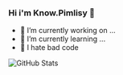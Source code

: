 ### Hi i'm Know.Pimlisy 👋
- 🔭 I’m currently working on ...
- 🌱 I’m currently learning ...
- 🛑 I hate bad code

![GitHub Stats](https://github-readme-stats.vercel.app/api?username=PiM-EXE&theme=radical)

